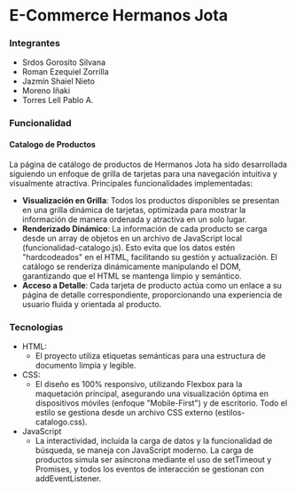 ﻿# E-Commerce Hermanos Jota
### Integrantes
 - Srdos Gorosito Silvana
 - Roman Ezequiel Zorrilla
 - Jazmín Shaiel Nieto
 - Moreno Iñaki
 - Torres Lell Pablo A.
 
### Funcionalidad

#### Catalogo de Productos
La página de catálogo de productos de Hermanos Jota ha sido desarrollada siguiendo un enfoque de grilla de tarjetas para una navegación intuitiva y visualmente atractiva. Principales funcionalidades implementadas:
 - **Visualización en Grilla**: Todos los productos disponibles se presentan en una grilla dinámica de tarjetas, optimizada para mostrar la información de manera ordenada y atractiva en un solo lugar.
 - **Renderizado Dinámico**: La información de cada producto se carga desde un array de objetos en un archivo de JavaScript local (funcionalidad-catalogo.js). Esto evita que los datos estén "hardcodeados" en el HTML, facilitando su gestión y actualización. El catálogo se renderiza dinámicamente manipulando el DOM, garantizando que el HTML se mantenga limpio y semántico.
 - **Acceso a Detalle**: Cada tarjeta de producto actúa como un enlace a su página de detalle correspondiente, proporcionando una experiencia de usuario fluida y orientada al producto.

### Tecnologias
 - HTML:
    -  El proyecto utiliza etiquetas semánticas para una estructura de documento limpia y legible.
 - CSS:
    - El diseño es 100% responsivo, utilizando Flexbox para la maquetación principal, asegurando una visualización óptima en dispositivos móviles (enfoque "Mobile-First") y de escritorio. Todo el estilo se gestiona desde un archivo CSS externo (estilos-catalogo.css).
 - JavaScript
    - La interactividad, incluida la carga de datos y la funcionalidad de búsqueda, se maneja con JavaScript moderno. La carga de productos simula ser asíncrona mediante el uso de setTimeout y Promises, y todos los eventos de interacción se gestionan con addEventListener.

